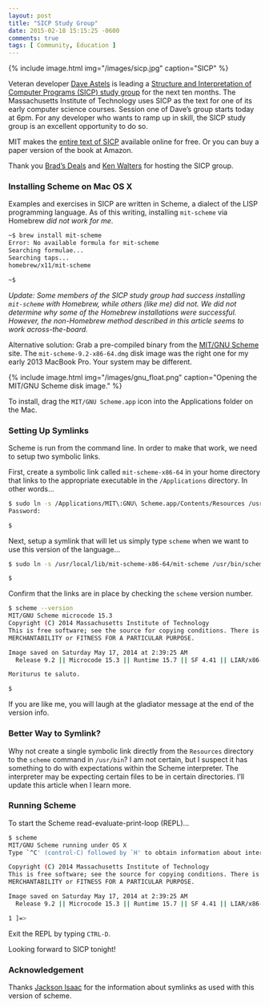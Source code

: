 ```yaml
---
layout: post
title: "SICP Study Group"
date: 2015-02-18 15:15:25 -0600
comments: true
tags: [ Community, Education ]
---
```


{% include image.html img="/images/sicp.jpg" caption="SICP" %}

Veteran developer [Dave Astels](http://twitter.com/dastels) is leading a [Structure and Interpretation of Computer Programs (SICP) study group](https://www.eventbrite.com/e/sicp-chicago-w-dave-astels-tickets-15525870296) for the next ten months. The Massachusetts Institute of Technology uses SICP as the text for one of its early computer science courses. Session one of Dave’s group starts today at 6pm. For any developer who wants to ramp up in skill, the SICP study group is an excellent opportunity to do so.

MIT makes the [entire text of SICP](http://mitpress.mit.edu/sicp/) available online for free. Or you can buy a paper version of the book at Amazon.

Thank you [Brad’s Deals](http://www.bradsdeals.com/) and [Ken Walters](https://twitter.com/lostghost) for hosting the SICP group.

<!--more-->

### Installing Scheme on Mac OS X
Examples and exercises in SICP are written in Scheme, a dialect of the LISP programming language. As of this writing, installing `mit-scheme` via Homebrew _did not work for me_.

``` bash
~$ brew install mit-scheme
Error: No available formula for mit-scheme
Searching formulae...
Searching taps...
homebrew/x11/mit-scheme

~$ 

```

_Update: Some members of the SICP study group had success installing `mit-scheme` with Homebrew, while others (like me) did not. We did not determine why some of the Homebrew installations were successful. However, the non-Homebrew method described in this article seems to work across-the-board._

Alternative solution: Grab a pre-compiled binary from the [MIT/GNU Scheme](http://www.gnu.org/software/mit-scheme/) site. The `mit-scheme-9.2-x86-64.dmg` disk image was the right one for my early 2013 MacBook Pro. Your system may be different.

{% include image.html img="/images/gnu_float.png" caption="Opening the MIT/GNU Scheme disk image." %}

To install, drag the `MIT/GNU Scheme.app` icon into the Applications folder on the Mac.


### Setting Up Symlinks
Scheme is run from the command line. In order to make that work, we need to setup two symbolic links.

First, create a symbolic link called `mit-scheme-x86-64` in your home directory that links to the appropriate executable in the `/Applications` directory. In other words...

``` bash
$ sudo ln -s /Applications/MIT\:GNU\ Scheme.app/Contents/Resources /usr/local/lib/mit-scheme-x86-64
Password:

$ 

```

Next, setup a symlink that will let us simply type `scheme` when we want to use this version of the language...

``` bash
$ sudo ln -s /usr/local/lib/mit-scheme-x86-64/mit-scheme /usr/bin/scheme

$ 

```

Confirm that the links are in place by checking the `scheme` version number.

``` bash
$ scheme --version
MIT/GNU Scheme microcode 15.3
Copyright (C) 2014 Massachusetts Institute of Technology
This is free software; see the source for copying conditions. There is NO warranty; not even for
MERCHANTABILITY or FITNESS FOR A PARTICULAR PURPOSE.

Image saved on Saturday May 17, 2014 at 2:39:25 AM
  Release 9.2 || Microcode 15.3 || Runtime 15.7 || SF 4.41 || LIAR/x86-64 4.118 || Edwin 3.116

Moriturus te saluto.

$ 

```

If you are like me, you will laugh at the gladiator message at the end of the version info.

### Better Way to Symlink?
Why not create a single symbolic link directly from the `Resources` directory to the `scheme` command in `/usr/bin`? I am not certain, but I suspect it has something to do with expectations within the Scheme interpreter. The interpreter may be expecting certain files to be in certain directories. I’ll update this article when I learn more.

### Running Scheme
To start the Scheme read-evaluate-print-loop (REPL)...

``` bash
$ scheme
MIT/GNU Scheme running under OS X
Type `^C' (control-C) followed by `H' to obtain information about interrupts.

Copyright (C) 2014 Massachusetts Institute of Technology
This is free software; see the source for copying conditions. There is NO warranty; not even for
MERCHANTABILITY or FITNESS FOR A PARTICULAR PURPOSE.

Image saved on Saturday May 17, 2014 at 2:39:25 AM
  Release 9.2 || Microcode 15.3 || Runtime 15.7 || SF 4.41 || LIAR/x86-64 4.118 || Edwin 3.116

1 ]=> 


```
Exit the REPL by typing `CTRL-D`.

Looking forward to SICP tonight!

### Acknowledgement
Thanks [Jackson Isaac](https://jacksonisaac.wordpress.com/2014/03/25/installing-scheme-on-mac-os-x/) for the information about symlinks as used with this version of scheme.

